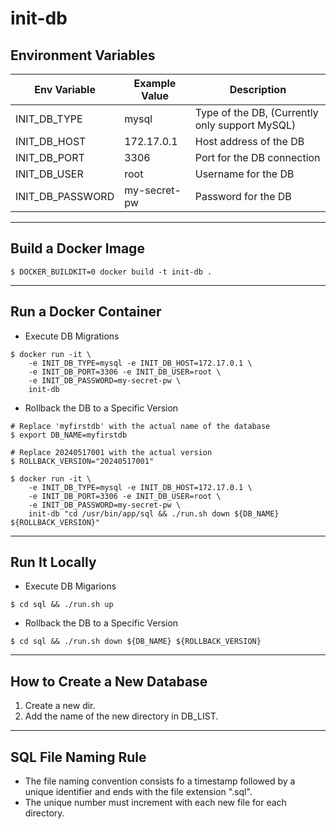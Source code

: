 # init-db

## Environment Variables

 | Env Variable | Example Value | Description | 
 | --- | --- | --- | 
 | INIT_DB_TYPE | mysql | Type of the DB, (Currently only support MySQL)
 | INIT_DB_HOST | 172.17.0.1 | Host address of the DB |
 | INIT_DB_PORT | 3306 | Port for the DB connection |
 | INIT_DB_USER | root | Username for the DB |
 | INIT_DB_PASSWORD | my-secret-pw | Password for the DB|

---

## Build a Docker Image

```
$ DOCKER_BUILDKIT=0 docker build -t init-db .
```

---

## Run a Docker Container

- Execute DB Migrations

```
$ docker run -it \
    -e INIT_DB_TYPE=mysql -e INIT_DB_HOST=172.17.0.1 \
    -e INIT_DB_PORT=3306 -e INIT_DB_USER=root \
    -e INIT_DB_PASSWORD=my-secret-pw \
    init-db
```

 - Rollback the DB to a Specific Version

```
# Replace 'myfirstdb' with the actual name of the database
$ export DB_NAME=myfirstdb 

# Replace 20240517001 with the actual version
$ ROLLBACK_VERSION="20240517001"

$ docker run -it \
    -e INIT_DB_TYPE=mysql -e INIT_DB_HOST=172.17.0.1 \
    -e INIT_DB_PORT=3306 -e INIT_DB_USER=root \
    -e INIT_DB_PASSWORD=my-secret-pw \
    init-db "cd /usr/bin/app/sql && ./run.sh down ${DB_NAME} ${ROLLBACK_VERSION}"
```

---
## Run It Locally
 
- Execute DB Migarions

```
$ cd sql && ./run.sh up
```

- Rollback the DB to a Specific Version

```
$ cd sql && ./run.sh down ${DB_NAME} ${ROLLBACK_VERSION}
```

---

## How to Create a New Database

1. Create a new dir.
2. Add the name of the new directory in DB_LIST.

---

## SQL File Naming Rule

- The file naming convention consists fo a timestamp followed by a unique identifier and ends with the file extension ".sql".
- The unique number must increment with each new file for each directory.